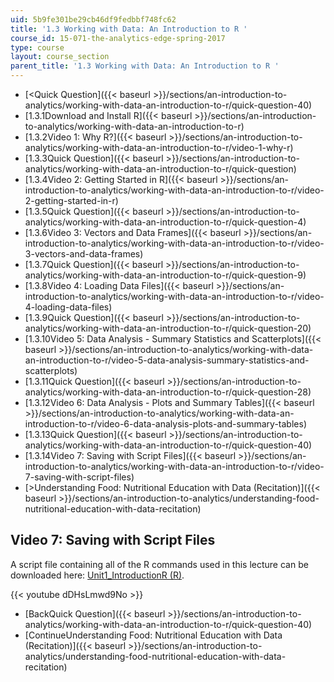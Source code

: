 ```yaml
---
uid: 5b9fe301be29cb46df9fedbbf748fc62
title: '1.3 Working with Data: An Introduction to R '
course_id: 15-071-the-analytics-edge-spring-2017
type: course
layout: course_section
parent_title: '1.3 Working with Data: An Introduction to R '
---
```


*   [<Quick Question]({{< baseurl >}}/sections/an-introduction-to-analytics/working-with-data-an-introduction-to-r/quick-question-40)
*   [1.3.1Download and Install R]({{< baseurl >}}/sections/an-introduction-to-analytics/working-with-data-an-introduction-to-r)
*   [1.3.2Video 1: Why R?]({{< baseurl >}}/sections/an-introduction-to-analytics/working-with-data-an-introduction-to-r/video-1-why-r)
*   [1.3.3Quick Question]({{< baseurl >}}/sections/an-introduction-to-analytics/working-with-data-an-introduction-to-r/quick-question)
*   [1.3.4Video 2: Getting Started in R]({{< baseurl >}}/sections/an-introduction-to-analytics/working-with-data-an-introduction-to-r/video-2-getting-started-in-r)
*   [1.3.5Quick Question]({{< baseurl >}}/sections/an-introduction-to-analytics/working-with-data-an-introduction-to-r/quick-question-4)
*   [1.3.6Video 3: Vectors and Data Frames]({{< baseurl >}}/sections/an-introduction-to-analytics/working-with-data-an-introduction-to-r/video-3-vectors-and-data-frames)
*   [1.3.7Quick Question]({{< baseurl >}}/sections/an-introduction-to-analytics/working-with-data-an-introduction-to-r/quick-question-9)
*   [1.3.8Video 4: Loading Data Files]({{< baseurl >}}/sections/an-introduction-to-analytics/working-with-data-an-introduction-to-r/video-4-loading-data-files)
*   [1.3.9Quick Question]({{< baseurl >}}/sections/an-introduction-to-analytics/working-with-data-an-introduction-to-r/quick-question-20)
*   [1.3.10Video 5: Data Analysis - Summary Statistics and Scatterplots]({{< baseurl >}}/sections/an-introduction-to-analytics/working-with-data-an-introduction-to-r/video-5-data-analysis-summary-statistics-and-scatterplots)
*   [1.3.11Quick Question]({{< baseurl >}}/sections/an-introduction-to-analytics/working-with-data-an-introduction-to-r/quick-question-28)
*   [1.3.12Video 6: Data Analysis - Plots and Summary Tables]({{< baseurl >}}/sections/an-introduction-to-analytics/working-with-data-an-introduction-to-r/video-6-data-analysis-plots-and-summary-tables)
*   [1.3.13Quick Question]({{< baseurl >}}/sections/an-introduction-to-analytics/working-with-data-an-introduction-to-r/quick-question-40)
*   [1.3.14Video 7: Saving with Script Files]({{< baseurl >}}/sections/an-introduction-to-analytics/working-with-data-an-introduction-to-r/video-7-saving-with-script-files)
*   [\>Understanding Food: Nutritional Education with Data (Recitation)]({{< baseurl >}}/sections/an-introduction-to-analytics/understanding-food-nutritional-education-with-data-recitation)

Video 7: Saving with Script Files
---------------------------------

A script file containing all of the R commands used in this lecture can be downloaded here: [Unit1\_IntroductionR (R)](https://open-learning-course-data-production.s3.amazonaws.com/15-071-the-analytics-edge-spring-2017/77a5d5c9ab1b51dc18e29f06f4defc34_Unit1_IntroductionR.R).

{{< youtube dDHsLmwd9No >}}

*   [BackQuick Question]({{< baseurl >}}/sections/an-introduction-to-analytics/working-with-data-an-introduction-to-r/quick-question-40)
*   [ContinueUnderstanding Food: Nutritional Education with Data (Recitation)]({{< baseurl >}}/sections/an-introduction-to-analytics/understanding-food-nutritional-education-with-data-recitation)